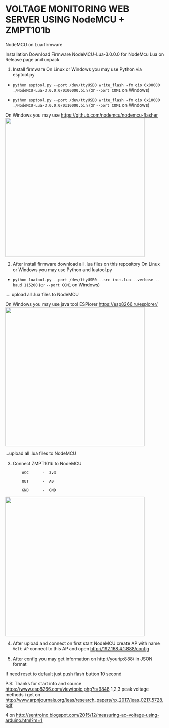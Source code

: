 # VOLTAGE MONITORING WEB SERVER USING NodeMCU + ZMPT101b

NodeMCU on Lua firmware

Installation
Download Firmware NodeMCU-Lua-3.0.0.0 for NodeMcu Lua on Release page and unpack
1. Install firmware
On Linux or Windows you may use Python via esptool.py
- ```python esptool.py --port /dev/ttyUSB0 write_flash -fm qio 0x00000 ./NodeMCU-Lua-3.0.0.0/0x00000.bin``` (or ```--port COM1``` on Windows)

- `python esptool.py --port /dev/ttyUSB0 write_flash -fm qio 0x10000 ./NodeMCU-Lua-3.0.0.0/0x10000.bin` (or ```--port COM1``` on Windows)

On Windows you may use https://github.com/nodemcu/nodemcu-flasher
<img src="https://sun9-57.userapi.com/c205524/v205524303/65db6/l4RdqCIr7_Y.jpg" width="440" alt="">

2. After install firmware download all .lua files on this repository
On Linux or Windows you may use Python and luatool.py
- ```python luatool.py --port /dev/ttyUSB0 --src init.lua --verbose --baud 115200``` (or ```--port COM1``` on Windows)

.... upload all .lua files to NodeMCU

On Windows you may use java tool ESPlorer https://esp8266.ru/esplorer/
<img src="https://sun9-41.userapi.com/c205524/v205524303/65e40/9Au7r4cVBVs.jpg" width="440" alt="">

...upload all .lua files to NodeMCU

3. Connect ZMPT101b to NodeMCU

           ACC      -  3v3
           
           OUT      -  A0
           
           GND      -  GND
           
           
<img src="https://sun9-3.userapi.com/c857736/v857736303/17cddf/Spgf9f1h2sY.jpg" width="440" alt="">

4. After upload and connect on first start NodeMCU create AP with name ```Volt AP``` connect to this AP and open http://192.168.4.1:888/config

5. After config you may get information on http://yourip:888/ in JSON format

If need reset to default just push flash button 10 second

P.S: Thanks for start info and source https://www.esp8266.com/viewtopic.php?t=9848
1,2,3 peak voltage methods i get on 
http://www.arpnjournals.org/jeas/research_papers/rp_2017/jeas_0217_5728.pdf

4 on
http://sentroino.blogspot.com/2015/12/measuring-ac-voltage-using-arduino.html?m=1
